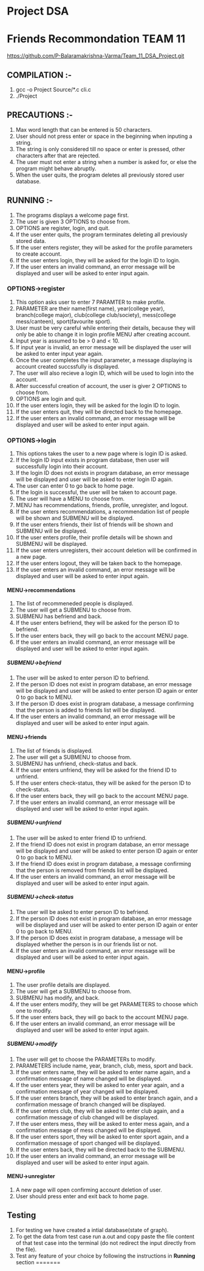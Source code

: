 # Project DSA  
# Friends Recommondation TEAM 11
https://github.com/P-Balaramakrishna-Varma/Team_11_DSA_Project.git


## COMPILATION :-
1. gcc -o Project Source/*.c cli.c
2. ./Project

## PRECAUTIONS :-
1. Max word length that can be entered is 50 characters.
2. User should not press enter or space in the beginning when inputing a string.
3. The string is only considered till no space or enter is pressed, other characters after that are rejected.
4. The user must not enter a string when a number is asked for, or else the program might behave abruptly.
5. When the user quits, the program deletes all previously stored user database.

## RUNNING :-
1. The programs displays a welcome page first.
2. The user is given 3 OPTIONS to choose from.
3. OPTIONS are register, login, and quit.
4. If the user enter quits, the program terminates deleting all previously stored data.
5. If the user enters register, they will be asked for the profile parameters to create account.
6. If the user enters login, they will be asked for the login ID to login.
7. If the user enters an invalid command, an error message will be displayed and user will be asked to enter input again.


### OPTIONS->register
1. This option asks user to enter 7 PARAMTER to make profile.
2. PARAMETER are their name(first name), year(college year), branch(college major), club(college club/society), mess(college mess/canteen), sport(favourite sport).
3. User must be very careful while entering their details, because they will only be able to change it in login profile MENU after creating account.
4. Input year is assumed to be > 0 and < 10.
5. If input year is invalid, an error message will be displayed the user will be asked to enter input year again.
6. Once the user completes the input parameter, a message displaying is account created succssfully is displayed.
7. The user will also recieve a login ID, which will be used to login into the account.
8. After successful creation of account, the user is giver 2 OPTIONS to choose from.
9. OPTIONS are login and quit.
10. If the user enters login, they will be asked for the login ID to login.
11. If the user enters quit, they will be directed back to the homepage.
12. If the user enters an invalid command, an error message will be displayed and user will be asked to enter input again.

### OPTIONS->login
1. This options takes the user to a new page where is login ID is asked.
2. If the login ID input exists in program database, then user will successfully login into their account.
3. If the login ID does not exists in program database, an error message will be displayed and user will be asked to enter login ID again.
4. The user can enter 0 to go back to home page.
5. If the login is successful, the user will be taken to account page.
6. The user will have a MENU to choose from.
7. MENU has recommendations, friends, profile, unregister, and logout.
8. If the user enters recommendations, a recommendation list of people will be shown and SUBMENU will be displayed.
9. If the user enters friends, their list of friends will be shown and SUBMENU will be displayed.
10. If the user enters profile, their profile details will be shown and SUBMENU will be displayed.
11. If the user enters unregisters, their account deletion will be confirmed in a new page.
12. If the user enters logout, they will be taken back to the homepage.
13. If the user enters an invalid command, an error message will be displayed and user will be asked to enter input again.



#### MENU->recommendations
1. The list of recommeneded people is displayed.
2. The user will get a SUBMENU to choose from.
3. SUBMENU has befriend and back.
4. If the user enters befriend, they will be asked for the person ID to befriend.
5. If the user enters back, they will go back to the account MENU page.
6. If the user enters an invalid command, an error message will be displayed and user will be asked to enter input again.

##### SUBMENU->befriend
1. The user will be asked to enter person ID to befriend.
2. If the person ID does not exist in program database, an error message will be displayed and user will be asked to enter person ID again or enter 0 to go back to MENU.
3. If the person ID does exist in program database, a message confirming that the person is added to friends list will be displayed.
4. If the user enters an invalid command, an error message will be displayed and user will be asked to enter input again.


#### MENU->friends
1. The list of friends is displayed.
2. The user will get a SUBMENU to choose from.
3. SUBMENU has unfriend, check-status and back.
4. If the user enters unfriend, they will be asked for the friend ID to unfriend.
5. If the user enters check-status, they will be asked for the person ID to check-status.
6. If the user enters back, they will go back to the account MENU page.
7. If the user enters an invalid command, an error message will be displayed and user will be asked to enter input again.

##### SUBMENU->unfriend
1. The user will be asked to enter friend ID to unfriend.
2. If the friend ID does not exist in program database, an error message will be displayed and user will be asked to enter person ID again or enter 0 to go back to MENU.
3. If the friend ID does exist in program database, a message confirming that the person is removed from friends list will be displayed.
4. If the user enters an invalid command, an error message will be displayed and user will be asked to enter input again.

##### SUBMENU->check-status
1. The user will be asked to enter person ID to befriend.
2. If the person ID does not exist in program database, an error message will be displayed and user will be asked to enter person ID again or enter 0 to go back to MENU.
3. If the person ID does exist in program database, a message will be displayed whether the person is in our friends list or not.
4. If the user enters an invalid command, an error message will be displayed and user will be asked to enter input again.


#### MENU->profile
1. The user profile details are displayed.
2. The user will get a SUBMENU to choose from.
3. SUBMENU has modify, and back.
4. If the user enters modify, they will be get PARAMETERS to choose which one to modify.
5. If the user enters back, they will go back to the account MENU page.
6. If the user enters an invalid command, an error message will be displayed and user will be asked to enter input again.

##### SUBMENU->modify
1. The user will get to choose the PARAMETERs to modify.
2. PARAMETERS include name, year, branch, club, mess, sport and back.
3. If the user enters name, they will be asked to enter name again, and a confirmation message of name changed will be displayed.
4. If the user enters year, they will be asked to enter year again, and a confirmation message of year changed will be displayed.
3. If the user enters branch, they will be asked to enter branch again, and a confirmation message of branch changed will be displayed.
3. If the user enters club, they will be asked to enter club again, and a confirmation message of club changed will be displayed.
3. If the user enters mess, they will be asked to enter mess again, and a confirmation message of mess changed will be displayed.
3. If the user enters sport, they will be asked to enter sport again, and a confirmation message of sport changed will be displayed.
3. If the user enters back, they will be directed back to the SUBMENU.
4. If the user enters an invalid command, an error message will be displayed and user will be asked to enter input again.


#### MENU->unregister
1. A new page will open confirming account deletion of user.
2. User should press enter and exit back to home page.


## Testing 

1. For testing we have created a intial database(state of graph). 
2. To get the data from test case run a.out and copy paste the file content of that test case into the terminal (do not redirect the input directly from the file).
3. Test any feature of your choice by following the instructions in **Running** section
=======

